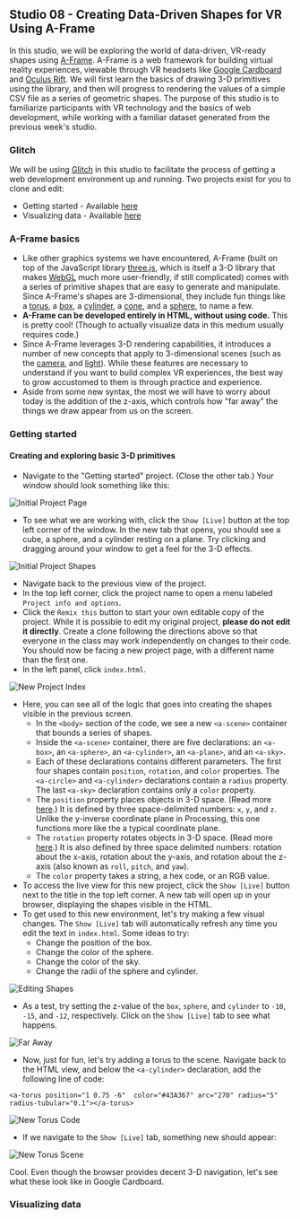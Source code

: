 ## Studio 08 - Creating Data-Driven Shapes for VR Using A-Frame

In this studio, we will be exploring the world of data-driven, VR-ready shapes using [A-Frame](https://aframe.io/). A-Frame is a web framework for building virtual reality experiences, viewable through VR headsets like [Google Cardboard](https://vr.google.com/cardboard/) and [Oculus Rift](https://www.oculus.com/rift/). We will first learn the basics of drawing 3-D primitives using the library, and then will progress to rendering the values of a simple CSV file as a series of geometric shapes. The purpose of this studio is to familiarize participants with VR technology and the basics of web development, while working with a familiar dataset generated from the previous week's studio.

### Glitch

We will be using [Glitch](https://glitch.com/) in this studio to facilitate the process of getting a web development environment up and running. Two projects exist for you to clone and edit:

* Getting started - Available [here](https://glitch.com/edit/#!/fir-airport)
* Visualizing data - Available [here](https://glitch.com/edit/#!/sage-branch)

### A-Frame basics

* Like other graphics systems we have encountered, A-Frame (built on top of the JavaScript library [three.js](https://threejs.org/), which is itself a 3-D library that makes [WebGL](https://developer.mozilla.org/en-US/docs/Web/API/WebGL_API) much more user-friendly, if still complicated) comes with a series of primitive shapes that are easy to generate and manipulate. Since A-Frame's shapes are 3-dimensional, they include fun things like a [torus](https://aframe.io/docs/0.6.0/primitives/a-torus.html), a [box](https://aframe.io/docs/0.6.0/primitives/a-box.html), a [cylinder](https://aframe.io/docs/0.6.0/primitives/a-cylinder.html), a [cone](https://aframe.io/docs/0.6.0/primitives/a-cone.html), and a [sphere](https://aframe.io/docs/0.6.0/primitives/a-sphere.html), to name a few.
* **A-Frame can be developed entirely in HTML, without using code.** This is pretty cool! (Though to actually visualize data in this medium usually requires code.)
* Since A-Frame leverages 3-D rendering capabilities, it introduces a number of new concepts that apply to 3-dimensional scenes (such as the [camera](https://aframe.io/docs/0.6.0/components/camera.html), and [light](https://aframe.io/docs/0.6.0/components/light.html)). While these features are necessary to understand if you want to build complex VR experiences, the best way to grow accustomed to them is through practice and experience. 
* Aside from some new syntax, the most we will have to worry about today is the addition of the z-axis, which controls how "far away" the things we draw appear from us on the screen. 

### Getting started
#### Creating and exploring basic 3-D primitives

* Navigate to the "Getting started" project. (Close the other tab.) Your window should look something like this:

![Initial Project Page](https://github.com/emilyfuhrman/datavis_design/blob/master/2017_Summer/Studios/Images/08/01_Initial_Project_Page.png)

* To see what we are working with, click the `Show [Live]` button at the top left corner of the window. In the new tab that opens, you should see a cube, a sphere, and a cylinder resting on a plane. Try clicking and dragging around your window to get a feel for the 3-D effects.

![Initial Project Shapes](https://github.com/emilyfuhrman/datavis_design/blob/master/2017_Summer/Studios/Images/08/02_Initial_Project_Shapes.png)

* Navigate back to the previous view of the project.
* In the top left corner, click the project name to open a menu labeled `Project info and options`. 
* Click the `Remix this` button to start your own editable copy of the project. While it is possible to edit my original project, **please do not edit it directly**. Create a clone following the directions above so that everyone in the class may work independently on changes to their code. You should now be facing a new project page, with a different name than the first one. 
* In the left panel, click `index.html`. 

![New Project Index](https://github.com/emilyfuhrman/datavis_design/blob/master/2017_Summer/Studios/Images/08/03_New_Project_Index.png)

* Here, you can see all of the logic that goes into creating the shapes visible in the previous screen.
	* In the `<body>` section of the code, we see a new `<a-scene>` container that bounds a series of shapes. 
	* Inside the `<a-scene>` container, there are five declarations: an `<a-box>`, an `<a-sphere>`, an `<a-cylinder>`, an `<a-plane>`, and an `<a-sky>`.
	* Each of these declarations contains different parameters. The first four shapes contain `position`, `rotation`, and `color` properties. The `<a-circle>` and `<a-cylinder>` declarations contain a `radius` property. The last `<a-sky>` declaration contains only a `color` property.
	* The `position` property places objects in 3-D space. (Read more [here](https://aframe.io/docs/0.6.0/components/position.html).) It is defined by three space-delimited numbers: `x`, `y`, and `z`. Unlike the y-inverse coordinate plane in Processing, this one functions more like the a typical coordinate plane. 
	* The `rotation` property rotates objects in 3-D space. (Read more [here](https://aframe.io/docs/0.6.0/components/rotation.html).) It is also defined by three space delimited numbers: rotation about the x-axis, rotation about the y-axis, and rotation about the z-axis (also known as `roll`, `pitch`, and `yaw`).
	* The `color` property takes a string, a hex code, or an RGB value.
* To access the live view for this new project, click the `Show [Live]` button next to the title in the top left corner. A new tab will open up in your browser, displaying the shapes visible in the HTML.
* To get used to this new environment, let's try making a few visual changes. The `Show [Live]` tab will automatically refresh any time you edit the text in `index.html`. Some ideas to try:
	* Change the position of the box.
	* Change the color of the sphere.
	* Change the color of the sky.
	* Change the radii of the sphere and cylinder. 

![Editing Shapes](https://github.com/emilyfuhrman/datavis_design/blob/master/2017_Summer/Studios/Images/08/04_Editing_Shapes.png)

* As a test, try setting the z-value of the `box`, `sphere`, and `cylinder` to `-10`, `-15`, and `-12`, respectively. Click on the `Show [Live]` tab to see what happens.

![Far Away](https://github.com/emilyfuhrman/datavis_design/blob/master/2017_Summer/Studios/Images/08/05_Far_Away.png)

* Now, just for fun, let's try adding a torus to the scene. Navigate back to the HTML view, and below the `<a-cylinder>` declaration, add the following line of code:

`<a-torus position="1 0.75 -6"  color="#43A367" arc="270" radius="5" radius-tubular="0.1"></a-torus>`

![New Torus Code](https://github.com/emilyfuhrman/datavis_design/blob/master/2017_Summer/Studios/Images/08/06_New_Torus_Code.png)

* If we navigate to the `Show [Live]` tab, something new should appear:

![New Torus Scene](https://github.com/emilyfuhrman/datavis_design/blob/master/2017_Summer/Studios/Images/08/07_New_Torus_Scene.png)

Cool. Even though the browser provides decent 3-D navigation, let's see what these look like in Google Cardboard.

### Visualizing data






